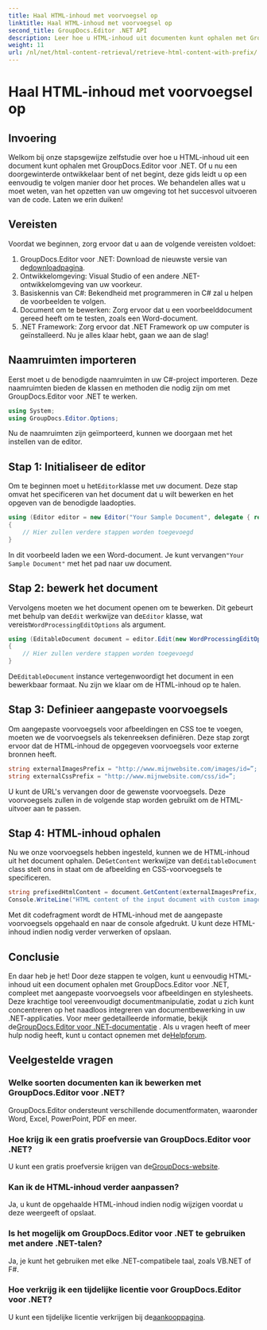 ```yaml
---
title: Haal HTML-inhoud met voorvoegsel op
linktitle: Haal HTML-inhoud met voorvoegsel op
second_title: GroupDocs.Editor .NET API
description: Leer hoe u HTML-inhoud uit documenten kunt ophalen met GroupDocs.Editor voor .NET met aangepaste voorvoegsels voor afbeeldingen en stylesheets. Stap-voor-stap handleiding inbegrepen.
weight: 11
url: /nl/net/html-content-retrieval/retrieve-html-content-with-prefix/
---
```


# Haal HTML-inhoud met voorvoegsel op

## Invoering
Welkom bij onze stapsgewijze zelfstudie over hoe u HTML-inhoud uit een document kunt ophalen met GroupDocs.Editor voor .NET. Of u nu een doorgewinterde ontwikkelaar bent of net begint, deze gids leidt u op een eenvoudig te volgen manier door het proces. We behandelen alles wat u moet weten, van het opzetten van uw omgeving tot het succesvol uitvoeren van de code. Laten we erin duiken!
## Vereisten
Voordat we beginnen, zorg ervoor dat u aan de volgende vereisten voldoet:
1.  GroupDocs.Editor voor .NET: Download de nieuwste versie van de[downloadpagina](https://releases.groupdocs.com/editor/net/).
2. Ontwikkelomgeving: Visual Studio of een andere .NET-ontwikkelomgeving van uw voorkeur.
3. Basiskennis van C#: Bekendheid met programmeren in C# zal u helpen de voorbeelden te volgen.
4. Document om te bewerken: Zorg ervoor dat u een voorbeelddocument gereed heeft om te testen, zoals een Word-document.
5. .NET Framework: Zorg ervoor dat .NET Framework op uw computer is geïnstalleerd.
Nu je alles klaar hebt, gaan we aan de slag!
## Naamruimten importeren
Eerst moet u de benodigde naamruimten in uw C#-project importeren. Deze naamruimten bieden de klassen en methoden die nodig zijn om met GroupDocs.Editor voor .NET te werken.
```csharp
using System;
using GroupDocs.Editor.Options;
```
Nu de naamruimten zijn geïmporteerd, kunnen we doorgaan met het instellen van de editor.
## Stap 1: Initialiseer de editor
 Om te beginnen moet u het`Editor`klasse met uw document. Deze stap omvat het specificeren van het document dat u wilt bewerken en het opgeven van de benodigde laadopties.
```csharp
using (Editor editor = new Editor("Your Sample Document", delegate { return new WordProcessingLoadOptions(); }))
{
    // Hier zullen verdere stappen worden toegevoegd
}
```
 In dit voorbeeld laden we een Word-document. Je kunt vervangen`"Your Sample Document"` met het pad naar uw document.
## Stap 2: bewerk het document
 Vervolgens moeten we het document openen om te bewerken. Dit gebeurt met behulp van de`Edit` werkwijze van de`Editor` klasse, wat vereist`WordProcessingEditOptions` als argument.
```csharp
using (EditableDocument document = editor.Edit(new WordProcessingEditOptions()))
{
    // Hier zullen verdere stappen worden toegevoegd
}
```
 De`EditableDocument` instance vertegenwoordigt het document in een bewerkbaar formaat. Nu zijn we klaar om de HTML-inhoud op te halen.
## Stap 3: Definieer aangepaste voorvoegsels
Om aangepaste voorvoegsels voor afbeeldingen en CSS toe te voegen, moeten we de voorvoegsels als tekenreeksen definiëren. Deze stap zorgt ervoor dat de HTML-inhoud de opgegeven voorvoegsels voor externe bronnen heeft.
```csharp
string externalImagesPrefix = "http://www.mijnwebsite.com/images/id=”;
string externalCssPrefix = "http://www.mijnwebsite.com/css/id=”;
```
U kunt de URL's vervangen door de gewenste voorvoegsels. Deze voorvoegsels zullen in de volgende stap worden gebruikt om de HTML-uitvoer aan te passen.
## Stap 4: HTML-inhoud ophalen
Nu we onze voorvoegsels hebben ingesteld, kunnen we de HTML-inhoud uit het document ophalen. De`GetContent` werkwijze van de`EditableDocument` class stelt ons in staat om de afbeelding en CSS-voorvoegsels te specificeren.
```csharp
string prefixedHtmlContent = document.GetContent(externalImagesPrefix, externalCssPrefix);
Console.WriteLine("HTML content of the input document with custom image and stylesheet prefixes: {0}", prefixedHtmlContent);
```
Met dit codefragment wordt de HTML-inhoud met de aangepaste voorvoegsels opgehaald en naar de console afgedrukt. U kunt deze HTML-inhoud indien nodig verder verwerken of opslaan.
## Conclusie
En daar heb je het! Door deze stappen te volgen, kunt u eenvoudig HTML-inhoud uit een document ophalen met GroupDocs.Editor voor .NET, compleet met aangepaste voorvoegsels voor afbeeldingen en stylesheets. Deze krachtige tool vereenvoudigt documentmanipulatie, zodat u zich kunt concentreren op het naadloos integreren van documentbewerking in uw .NET-applicaties.
 Voor meer gedetailleerde informatie, bekijk de[GroupDocs.Editor voor .NET-documentatie](https://tutorials.groupdocs.com/editor/net/) . Als u vragen heeft of meer hulp nodig heeft, kunt u contact opnemen met de[Helpforum](https://forum.groupdocs.com/c/editor/20).
## Veelgestelde vragen
### Welke soorten documenten kan ik bewerken met GroupDocs.Editor voor .NET?
GroupDocs.Editor ondersteunt verschillende documentformaten, waaronder Word, Excel, PowerPoint, PDF en meer.
### Hoe krijg ik een gratis proefversie van GroupDocs.Editor voor .NET?
 U kunt een gratis proefversie krijgen van de[GroupDocs-website](https://releases.groupdocs.com/).
### Kan ik de HTML-inhoud verder aanpassen?
Ja, u kunt de opgehaalde HTML-inhoud indien nodig wijzigen voordat u deze weergeeft of opslaat.
### Is het mogelijk om GroupDocs.Editor voor .NET te gebruiken met andere .NET-talen?
Ja, je kunt het gebruiken met elke .NET-compatibele taal, zoals VB.NET of F#.
### Hoe verkrijg ik een tijdelijke licentie voor GroupDocs.Editor voor .NET?
 U kunt een tijdelijke licentie verkrijgen bij de[aankooppagina](https://purchase.groupdocs.com/temporary-license/).